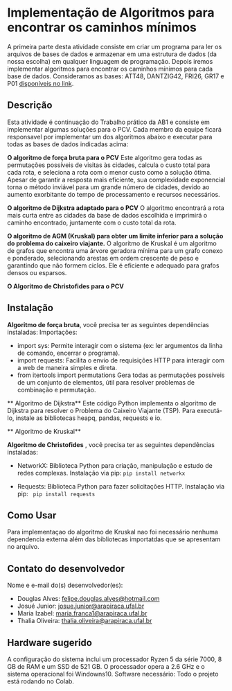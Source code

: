 # Implementação de Algoritmos para encontrar os caminhos mínimos 
A primeira parte desta atividade consiste em criar um programa para ler os arquivos de bases de dados e armazenar em uma estrutura de dados (da nossa escolha) em qualquer linguagem de programação. Depois iremos implementar algoritmos para encontrar os caminhos mínimos para cada base de dados. Consideramos as bases: ATT48, DANTZIG42, FRI26, GR17 e P01 [disponíveis no link](https://people.sc.fsu.edu/~jburkardt/datasets/tsp/tsp.html).
## Descrição 
Esta atividade é continuação do Trabalho prático da AB1 e consiste em implementar algumas soluções para o PCV. Cada membro da equipe ficará responsavel por implementar um dos algoritmos abaixo e executar para todas as bases de dados indicadas acima:

**O algoritmo de força bruta para o PCV**
Este algoritmo gera todas as permutações possíveis de visitas às cidades, calcula o custo total para cada rota, e seleciona a rota com o menor custo como a solução ótima. Apesar de garantir a resposta mais eficiente, sua complexidade exponencial torna o método inviável para um grande número de cidades, devido ao aumento exorbitante do tempo de processamento e recursos necessários.

**O algoritmo de Dijkstra adaptado para o PCV**
 O algoritmo encontrará a rota mais curta entre as cidades da base de dados escolhida e imprimirá o caminho encontrado, juntamente com o custo total da rota.

**O algoritmo de AGM (Kruskal) para obter um limite inferior para a solução do problema do caixeiro viajante.**
O algoritmo de Kruskal é um algoritmo de grafos que encontra uma árvore geradora mínima para um grafo conexo e ponderado, selecionando arestas em ordem crescente de peso e garantindo que não formem ciclos. Ele é eficiente e adequado para grafos densos ou esparsos.
  
**O Algoritmo de Christofides para o PCV**




## Instalação

**Algoritmo de força bruta**, você precisa ter as seguintes dependências instaladas:
Importações:
- import sys: Permite interagir com o sistema (ex: ler argumentos da linha de comando, encerrar o programa).
- import requests: Facilita o envio de requisições HTTP para interagir com a web de maneira simples e direta.
- from itertools import permutations Gera todas as permutações possíveis de um conjunto de elementos, útil para resolver problemas de combinação e permutação.

** Algoritmo de Dijkstra**
Este código Python implementa o algoritmo de Dijkstra para resolver o Problema do Caixeiro Viajante (TSP). Para executá-lo, instale as bibliotecas heapq, pandas, requests e io.

** Algoritmo de Kruskal**

**Algoritmo de Christofides** , você precisa ter as seguintes dependências instaladas:
- NetworkX: Biblioteca Python para criação, manipulação e estudo de redes complexas.
  Instalação via pip: ```pip install networkx```

- Requests: Biblioteca Python para fazer solicitações HTTP.
Instalação via pip: ``` pip install requests```

## Como Usar
Para implementaçao do algoritmo de Kruskal nao foi necessário nenhuma dependencia externa além das bibliotecas importatdas que se apresentam no arquivo.

## Contato do desenvolvedor
Nome e e-mail do(s) desenvolvedor(es):
- Douglas Alves: felipe.douglas.alves@hotmail.com
- Josué Junior: josue.junior@arapiraca.ufal.br
- Maria Izabel: maria.franca1@arapiraca.ufal.br
- Thalia Oliveira: thalia.oliveira@arapiraca.ufal.br

## Hardware sugerido
A configuração do sistema inclui um processador Ryzen 5 da série 7000, 8 GB de RAM e um SSD de 521 GB. O processador opera a 2.6 GHz e o sistema operacional foi Windowns10.
Software necessário: Todo o projeto está rodando no Colab.
